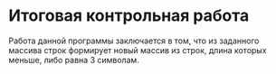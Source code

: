 # Итоговая контрольная работа
Работа данной программы заключается в том, что из заданного массива строк формирует новый массив из строк, длина которых меньше, либо равна 3 символам.
